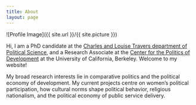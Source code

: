 ```yaml
---
title: About
layout: page
---
```

![Profile Image]({{ site.url }}/{{ site.picture }})

Hi, I am a PhD candidate at the [Charles and Louise Travers department of Political Science](http://polisci.berkeley.edu/), and a Research Associate at the [Center for the Politics of Development](http://cpd.berkeley.edu/) at the University of California, Berkeley. Welcome to my website!

My broad research interests lie in comparative politics and the political economy of development. My current projects centre on women’s political participation, how cultural norms shape political behavior, religious nationalism, and the political economy of public service delivery. 

<!--- 
### Research

#### Published articles/book chapters
* Do Gram Panchayats Get Their Money? A Case Study of Gram Panchayat Fund Flows in Birbhum District, West Bengal. 2017 in _Decentralisation, Governance and Development: An Indian Perspective_, Orient Black Swan (with [Ambrish Dongre](https://www.iima.ac.in/web/faculty/faculty-profiles/ambrish-dongre) and [Yamini Aiyar](http://www.cprindia.org/people/yamini-aiyar)) 

#### Working papers/book chapters in progress
* Does Information Shape Electoral Choices? A Meta-Analysis in *Metaketa 1: Information, Accountability and Cumulative Learning*, Cambridge University Press (with [Thad Dunning](http://www.thaddunning.com/), [Guy Grossman](https://web.sas.upenn.edu/ggros/), [Macartan Humphreys](http://www.macartan.nyc/), [Susan Hyde](http://susan.hyde.co/), [Craig Mcintosh](http://gps.ucsd.edu/faculty-directory/craig-mcintosh.html) and [Gareth Nellis](http://www.garethnellis.com/)) 
* Partisan vs Policy Bias: An Experiment on News Credibility in India 
* Party Alignment and Fiscal Transfers: Evidence from West Bengal, India (with [Anustubh Agnihotri](http://polisci.berkeley.edu/people/person/anustubh-agnihotri))
* [Poverty Alleviation or Political Calculation? Implementing India's Rural Employment Guarantee Scheme](https://papers.ssrn.com/sol3/papers.cfm?abstract_id=2555738)

#### Work in progress
* The Colonial Origins of Hindu-Muslim Violence in India (with [Aaditya Dar](https://aadityadar.com/) and [Rahul Verma](http://polisci.berkeley.edu/people/person/rahul-verma))
* Ideology and Contestation: The Last Bastions of the Left in West Bengal, India (with [Anustubh Agnihotri](http://polisci.berkeley.edu/people/person/anustubh-agnihotri))
* The General Equilibrium Effects of Political Campaigns: An Experiment on Women's Vote in India (with [Saad Gulzar](http://saadgulzar.com/) and [Durgesh Pathak](http://aamaadmiparty.org/teams/durgesh-pathak/)) 


### Teaching
#### UC Berkeley
I have been a Graduate Student Instructor (GSI) for PS 3, an introductory class in quantitative and empirical methods. [Professor Laura Stoker](http://polisci.berkeley.edu/people/person/laura-stoker) was the lead instructor, and I received an award for being an [Outstanding GSI](http://gsi.berkeley.edu/programs-services/award-programs/ogsi/). 

Some of my teaching materials for the class are available here (coming soon!). Some in-class exercises draw heavily on those created by [Sara Newland](https://scholar.harvard.edu/snewland) (thanks, Sara!).

#### Georgetown University
I was a Teaching Assistant for Advanced Regression/Program Analysis Methods at Georgetown University's McCourt School of Public Policy in 2014. The class was taught by [Professor Jean Mitchell](https://gufaculty360.georgetown.edu/s/faculty-profile?netid=mitchejm%2F) and is the final course of the compulsory quantitative sequence for graduate students in the school's Master of Public Policy program.
--->
